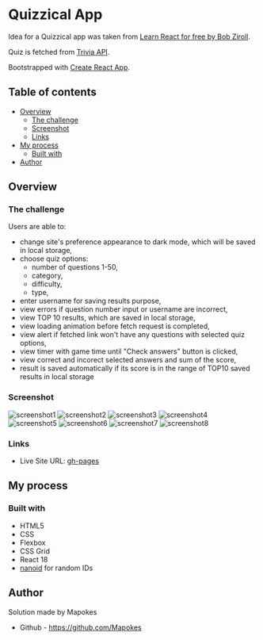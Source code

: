 # Quizzical App

Idea for a Quizzical app was taken from [Learn React for free by Bob Ziroll](https://scrimba.com/learn/learnreact/react-section-4-solo-project-co24f49bea8aace7c174082c8).

Quiz is fetched from [Trivia API](https://opentdb.com/api_config.php).

Bootstrapped with [Create React App](https://github.com/facebook/create-react-app).

## Table of contents

- [Overview](#overview)
  - [The challenge](#the-challenge)
  - [Screenshot](#screenshot)
  - [Links](#links)
- [My process](#my-process)
  - [Built with](#built-with)
- [Author](#author)

## Overview

### The challenge

Users are able to:

- change site's preference appearance to dark mode, which will be saved in local storage,
- choose quiz options:
  - number of questions 1-50,
  - category,
  - difficulty,
  - type,
- enter username for saving results purpose,
- view errors if question number input or username are incorrect,
- view TOP 10 results, which are saved in local storage,
- view loading animation before fetch request is completed,
- view alert if fetched link won't have any questions with selected quiz options,
- view timer with game time until "Check answers" button is clicked,
- view correct and incorect selected answers and sum of the score,
- result is saved automatically if its score is in the range of TOP10 saved results in local storage

### Screenshot

![screenshot1](https://i.postimg.cc/Ls35gNFQ/1.png)
![screenshot2](https://i.postimg.cc/gkL0HYPZ/2.png)
![screenshot3](https://i.postimg.cc/Z5rKXVnY/3.png)
![screenshot4](https://i.postimg.cc/xCsdt8CK/4.png)
![screenshot5](https://i.postimg.cc/j5q5HPsx/5.png)
![screenshot6](https://i.postimg.cc/rsKwbT07/6.png)
![screenshot7](https://i.postimg.cc/ryPm4D7T/7.png)
![screenshot8](https://i.postimg.cc/fR4RH6wg/8.png)

### Links

- Live Site URL: [gh-pages](https://mapokes.github.io/Quizzical-App/)

## My process

### Built with

- HTML5
- CSS
- Flexbox
- CSS Grid
- React 18
- [nanoid](https://www.npmjs.com/package/nanoid) for random IDs

## Author

Solution made by Mapokes

- Github - https://github.com/Mapokes
